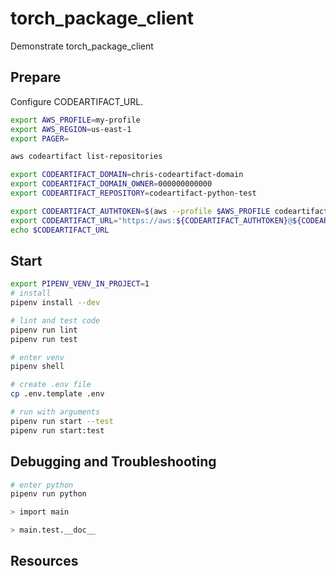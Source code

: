 # torch_package_client

Demonstrate torch_package_client

## Prepare

Configure CODEARTIFACT_URL.  

```sh
export AWS_PROFILE=my-profile
export AWS_REGION=us-east-1 
export PAGER=

aws codeartifact list-repositories   

export CODEARTIFACT_DOMAIN=chris-codeartifact-domain
export CODEARTIFACT_DOMAIN_OWNER=000000000000
export CODEARTIFACT_REPOSITORY=codeartifact-python-test

export CODEARTIFACT_AUTHTOKEN=$(aws --profile $AWS_PROFILE codeartifact get-authorization-token --domain $CODEARTIFACT_DOMAIN --domain-owner $CODEARTIFACT_DOMAIN_OWNER --query authorizationToken --output text)
export CODEARTIFACT_URL="https://aws:${CODEARTIFACT_AUTHTOKEN}@${CODEARTIFACT_DOMAIN}-${CODEARTIFACT_DOMAIN_OWNER}.d.codeartifact.${AWS_REGION}.amazonaws.com/pypi/${CODEARTIFACT_REPOSITORY}/simple/"
echo $CODEARTIFACT_URL
```

## Start

```sh
export PIPENV_VENV_IN_PROJECT=1
# install
pipenv install --dev

# lint and test code
pipenv run lint
pipenv run test

# enter venv
pipenv shell

# create .env file
cp .env.template .env

# run with arguments
pipenv run start --test
pipenv run start:test
```

## Debugging and Troubleshooting

```sh
# enter python
pipenv run python

> import main

> main.test.__doc__
```

## Resources
